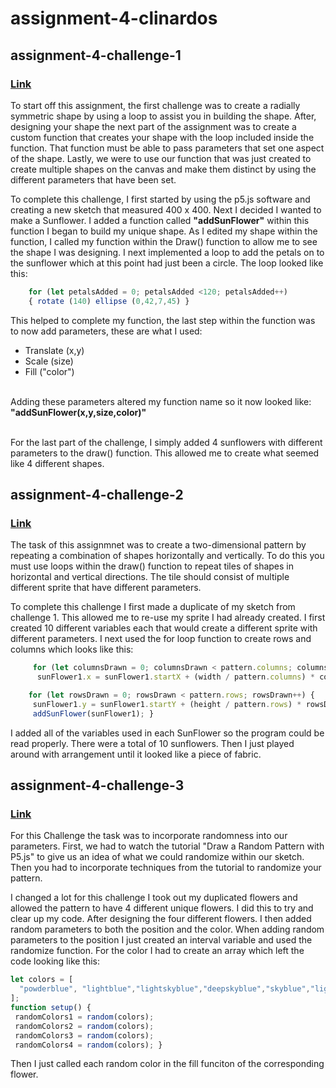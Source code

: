 # assignment-4-clinardos


## assignment-4-challenge-1
### [Link](https://editor.p5js.org/clinardos/full/nzgWYu7yz)
<p> To start off this assignment, the first challenge was to create a radially symmetric shape by using a loop to assist you in building the shape. After, designing your shape the next part of the assignment was to create a custom function that creates your shape with the loop included inside the function. That function must be able to pass parameters that set one aspect of the shape. Lastly, we were to use our function that was just created to create multiple shapes on the canvas and make them distinct by using the different parameters that have been set. 

<p> To complete this challenge, I first started by using the p5.js software and creating a new sketch that measured 400 x 400. Next I decided I wanted to make a Sunflower. I added a function called <strong>"addSunFlower"</strong> within this function I began to build my unique shape. As I edited my shape within the function, I called my function within the Draw() function to allow me to see the shape I was designing. I next implemented a loop to add the petals on to the sunflower which at this point had just been a circle. The loop looked like this: 

```Javascript 
    for (let petalsAdded = 0; petalsAdded <120; petalsAdded++)
    { rotate (140) ellipse (0,42,7,45) } 
```
<p> This helped to complete my function, the last step within the function was to now add parameters, these are what I used:
<ul>
    <li> Translate (x,y) </li>
    <li> Scale (size) </li>
    <li> Fill ("color") </li>
</ul>

<br>Adding these parameters altered my function name so it now looked like: <strong> "addSunFlower(x,y,size,color)" </strong>

<br> For the last part of the challenge, I simply added 4 sunflowers with different parameters to the draw() function. This allowed me to create what seemed like 4 different shapes. 

## assignment-4-challenge-2
### [Link](https://editor.p5js.org/clinardos/full/vqGYkEldi)
<p> The task of this assignmnet was to create a two-dimensional pattern by repeating a combination of shapes horizontally and vertically. To do this you must use loops within the draw() function to repeat tiles of shapes in horizontal and vertical directions. The tile should consist of multiple different sprite that have different parameters. 
<p> To complete this challenge I first made a duplicate of my sketch from challenge 1. This allowed me to re-use my sprite I had already created. I first created 10 different variables each that would create a different sprite with different parameters. I next used the for loop function to create rows and columns which looks like this: 

``` Javascript
     for (let columnsDrawn = 0; columnsDrawn < pattern.columns; columnsDrawn++) {
      sunFlower1.x = sunFlower1.startX + (width / pattern.columns) * columnsdrawn;}
```

```Javascript
    for (let rowsDrawn = 0; rowsDrawn < pattern.rows; rowsDrawn++) {
     sunFlower1.y = sunFlower1.startY + (height / pattern.rows) * rowsDrawn;
     addSunFlower(sunFlower1); } 
```

I added all of the variables used in each SunFlower so the program could be read properly. There were a total of 10 sunflowers. Then I just played around with arrangement until it looked like a piece of fabric. 

## assignment-4-challenge-3
### [Link](https://editor.p5js.org/clinardos/full/XEJGfXZru)

<p> For this Challenge the task was to incorporate randomness into our parameters. First,  we had to watch the tutorial "Draw a Random Pattern with P5.js" to give us an idea of what we could randomize within our sketch. Then you had to incorporate techniques from the tutorial to randomize your pattern. 
<p> I changed a lot for this challenge I took out my duplicated flowers and allowed the pattern to have 4 different unique flowers. I did this to try and clear up my code. After designing the four different flowers. I then added random parameters to both the position and the color. When adding random parameters to the position I just created an interval variable and used the randomize function. For the color I had to create an array which left the code looking like this: 

```Javascript 
let colors = [
  "powderblue", "lightblue","lightskyblue","deepskyblue","skyblue","lightsteelblue","steelblue","dodgerblue","cornflakeblue","royalblue","blue","mediumblue","darkblue","navy","midnightblue","mediumslateblue","slateblue","darkslateblue"
];
function setup() {
 randomColors1 = random(colors);
 randomColors2 = random(colors);
 randomColors3 = random(colors);
 randomColors4 = random(colors); }
  ```
  
  Then I just called each random color in the fill funciton of the corresponding flower. 
